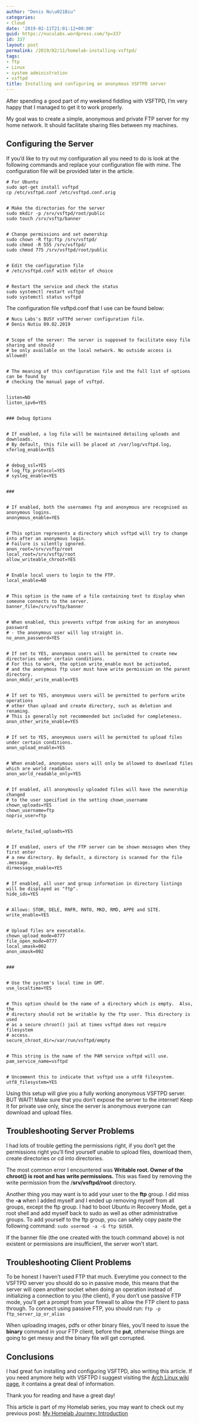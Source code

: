```yaml
---
author: "Denis Nu\u021Biu"
categories:
- Cloud
date: '2019-02-11T21:01:12+00:00'
guid: https://nuculabs.wordpress.com/?p=337
id: 337
layout: post
permalink: /2019/02/11/homelab-installing-vsftpd/
tags:
- ftp
- Linux
- system administration
- vsftpd
title: Installing and configuring an anonymous VSFTPD server
---
```

After spending a good part of my weekend fiddling with VSFTPD, I’m very happy that I managed to get it to work properly.


My goal was to create a simple, anonymous and private FTP server for my home network. It should facilitate sharing files between my machines.


## Configuring the Server


If you’d like to try out my configuration all you need to do is look at the following commands and replace your configuration file with mine. The configuration file will be provided later in the article.


```
# For Ubuntu
sudo apt-get install vsftpd
cp /etc/vsftpd.conf /etc/vsftpd.conf.orig


# Make the directories for the server
sudo mkdir -p /srv/vsftpd/root/public
sudo touch /srv/vsftp/banner


# Change permissions and set ownership
sudo chown -R ftp:ftp /srv/vsftpd/
sudo chmod -R 555 /srv/vsftpd/
sudo chmod 775 /srv/vsftpd/root/public


# Edit the configuration file
# /etc/vsftpd.conf with editor of choice


# Restart the service and check the status
sudo systemctl restart vsftpd
sudo systemctl status vsftpd
```


The configuration file vsftpd.conf that I use can be found below:


```
# Nucu Labs's BUSY vsFTPd server configuration file.
# Denis Nutiu 09.02.2019


# Scope of the server: The server is supposed to facilitate easy file sharing and should
# be only available on the local network. No outside access is allowed!


# The meaning of this configuration file and the full list of options can be found by
# checking the manual page of vsftpd.


listen=NO
listen_ipv6=YES


### Debug Options


# If enabled, a log file will be maintained detailing uploads and downloads. 
# By default, this file will be placed at /var/log/vsftpd.log,
xferlog_enable=YES


# debug_ssl=YES
# log_ftp_protocol=YES
# syslog_enable=YES


###


# If enabled, both the usernames ftp and anonymous are recognised as anonymous logins.
anonymous_enable=YES


# This option represents a directory which vsftpd will try to change into after an anonymous login. 
# Failure is silently ignored.
anon_root=/srv/vsftp/root
local_root=/srv/vsftp/root
allow_writeable_chroot=YES


# Enable local users to login to the FTP.
local_enable=NO


# This option is the name of a file containing text to display when someone connects to the server.
banner_file=/srv/vsftp/banner


# When enabled, this prevents vsftpd from asking for an anonymous password 
# - the anonymous user will log straight in.
no_anon_password=YES


# If set to YES, anonymous users will be permitted to create new directories under certain conditions.
# For this to work, the option write_enable must be activated, 
# and the anonymous ftp user must have write permission on the parent directory.
anon_mkdir_write_enable=YES


# If set to YES, anonymous users will be permitted to perform write operations 
# other than upload and create directory, such as deletion and renaming. 
# This is generally not recommended but included for completeness.
anon_other_write_enable=YES


# If set to YES, anonymous users will be permitted to upload files under certain conditions.
anon_upload_enable=YES


# When enabled, anonymous users will only be allowed to download files which are world readable.
anon_world_readable_only=YES


# If enabled, all anonymously uploaded files will have the ownership changed 
# to the user specified in the setting chown_username
chown_uploads=YES
chown_username=ftp
nopriv_user=ftp


delete_failed_uploads=YES


# If enabled, users of the FTP server can be shown messages when they first enter 
# a new directory. By default, a directory is scanned for the file .message.
dirmessage_enable=YES


# If enabled, all user and group information in directory listings will be displayed as "ftp".
hide_ids=YES


# Allows: STOR, DELE, RNFR, RNTO, MKD, RMD, APPE and SITE.
write_enable=YES


# Upload files are executable.
chown_upload_mode=0777
file_open_mode=0777
local_umask=002
anon_umask=002


###


# Use the system's local time in GMT.
use_localtime=YES


# This option should be the name of a directory which is empty.  Also, the
# directory should not be writable by the ftp user. This directory is used
# as a secure chroot() jail at times vsftpd does not require filesystem
# access.
secure_chroot_dir=/var/run/vsftpd/empty


# This string is the name of the PAM service vsftpd will use.
pam_service_name=vsftpd


# Uncomment this to indicate that vsftpd use a utf8 filesystem.
utf8_filesystem=YES
```


Using this setup will give you a fully working anonymous VSFTPD server. BUT WAIT! Make sure that you don’t expose the server to the internet! Keep it for private use only, since the server is anonymous everyone can download and upload files.


## Troubleshooting Server Problems


I had lots of trouble getting the permissions right, if you don’t get the permissions right you’ll find yourself unable to upload files, download them, create directories or cd into directories.


The most common error I encountered was **Writable root. Owner of the chroot() is root and has write permissions.** This was fixed by removing the write permission from the /**srv/vsftpd/root** directory.


Another thing you may want is to add your user to the **ftp** group. I did miss the **-a** when I added myself and I ended up removing myself from all groups, except the ftp group. I had to boot Ubuntu in Recovery Mode, get a root shell and add myself back to sudo as well as other administrative groups. To add yourself to the ftp group, you can safely copy paste the following command: `sudo usermod -a -G ftp $USER`.


If the banner file (the one created with the touch command above) is not existent or permissions are insufficient, the server won’t start.


## Troubleshooting Client Problems


To be honest I haven’t used FTP that much. Everytime you connect to the VSFTPD server you should do so in passive mode, this means that the server will open another socket when doing an operation instead of initializing a connection to you (the client), if you don’t use passive FTP mode, you’ll get a prompt from your firewall to allow the FTP client to pass through. To connect using passive FTP, you should run: `ftp -p ftp_server_ip_or_alias`


When uploading images, pdfs or other binary files, you’ll need to issue the **binary** command in your FTP client, before the **put**, otherwise things are going to get messy and the binary file will get corrupted.


## Conclusions


I had great fun installing and configuring VSFTPD, also writing this article. If you need anymore help with VSFTPD I suggest visiting the [Arch Linux wiki page](https://wiki.archlinux.org/index.php/Very_Secure_FTP_Daemon), it contains a great deal of information.


Thank you for reading and have a great day!


This article is part of my Homelab series, you may want to check out my previous post: [My Homelab Journey: Introduction](https://nuculabs.dev/posts/2019/02/09/my-homelab-journey-introduction/)